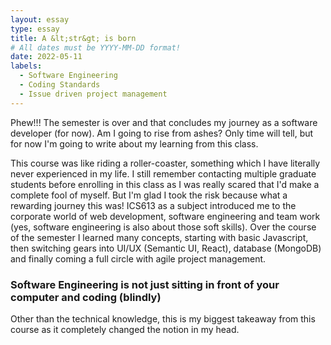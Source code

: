 ```yaml
---
layout: essay
type: essay
title: A &lt;str&gt; is born
# All dates must be YYYY-MM-DD format!
date: 2022-05-11
labels:
  - Software Engineering
  - Coding Standards
  - Issue driven project management
---
```


Phew!!! The semester is over and that concludes my journey as a software developer (for now). Am I going to rise from ashes? Only time will tell, but for now I'm going to write about my learning from this class. 
  
This course was like riding a roller-coaster, something which I have literally never experienced in my life. I still remember contacting multiple graduate students before enrolling in this class as I was really scared that I'd make a complete fool of myself. But I'm glad I took the risk because what a rewarding journey this was! ICS613 as a subject introduced me to the corporate world of web development, software engineering and team work (yes, software engineering is also about those soft skills). Over the course of the semester I learned many concepts, starting with basic Javascript, then switching gears into UI/UX (Semantic UI, React), database (MongoDB) and finally coming a full circle with agile project management. 
  
### Software Engineering is not just sitting in front of your computer and coding (blindly)
  
Other than the technical knowledge, this is my biggest takeaway from this course as it completely changed the notion in my head. 
